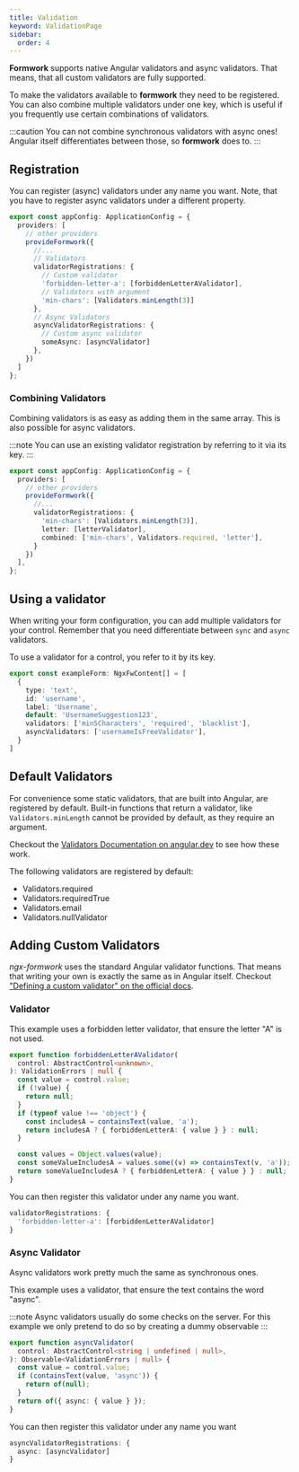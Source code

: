 ```yaml
---
title: Validation
keyword: ValidationPage
sidebar:
  order: 4
---
```


__Formwork__ supports native Angular validators and async validators. That means, that all custom validators are fully supported.

To make the validators available to __formwork__ they need to be registered. You can also combine multiple validators under one key, which is useful if you frequently use certain combinations of validators.

:::caution
You can not combine synchronous validators with async ones!
Angular itself differentiates between those, so __formwork__ does to.
:::

## Registration

You can register (async) validators under any name you want. Note, that you have to register async validators under a different property.

```ts title="app.config.ts"
export const appConfig: ApplicationConfig = {
  providers: [
    // other providers
    provideFormwork({
      //...
      // Validators
      validatorRegistrations: {
        // Custom validator
        'forbidden-letter-a': [forbiddenLetterAValidator],
        // Validators with argument
        'min-chars': [Validators.minLength(3)]
      },
      // Async Validators
      asyncValidatorRegistrations: {
        // Custom async validator
        someAsync: [asyncValidator]
      },
    })
  ]
};
```

### Combining Validators

Combining validators is as easy as adding them in the same array. This is also possible for async validators.

:::note
You can use an existing validator registration by referring to it via its key.
:::

```ts title="app.config.ts"
export const appConfig: ApplicationConfig = {
  providers: [
    // other providers
    provideFormwork({
      //...
      validatorRegistrations: {
        'min-chars': [Validators.minLength(3)],
        letter: [letterValidator],
        combined: ['min-chars', Validators.required, 'letter'],
      }
    })
  ],
};
```

## Using a validator

When writing your form configuration, you can add multiple validators for your control. Remember that you need differentiate between `sync` and `async` validators.

To use a validator for a control, you refer to it by its key.

```ts title="example.form.ts"
export const exampleForm: NgxFwContent[] = [
  {
    type: 'text',
    id: 'username',
    label: 'Username',
    default: 'UsernameSuggestion123',
    validators: ['min5Characters', 'required', 'blacklist'],
    asyncValidators: ['usernameIsFreeValidator'],
  }
]
```

## Default Validators

For convenience some static validators, that are built into Angular, are registered by default. Built-in functions that return a validator, like `Validators.minLength` cannot be provided by default, as they require an argument.

Checkout the [Validators Documentation on angular.dev](https://angular.dev/api/forms/Validators) to see how these work.

The following validators are registered by default:
- Validators.required
- Validators.requiredTrue
- Validators.email
- Validators.nullValidator

## Adding Custom Validators

_ngx-formwork_ uses the standard Angular validator functions. That means that writing your own is exactly the same as in Angular itself. Checkout ["Defining a custom validator" on the official docs](https://angular.dev/guide/forms/form-validation#defining-custom-validators).


### Validator

This example uses a forbidden letter validator, that ensure the letter "A" is not used.

```ts title="forbidden-letter.validator.ts"
export function forbiddenLetterAValidator(
  control: AbstractControl<unknown>,
): ValidationErrors | null {
  const value = control.value;
  if (!value) {
    return null;
  }
  if (typeof value !== 'object') {
    const includesA = containsText(value, 'a');
    return includesA ? { forbiddenLetterA: { value } } : null;
  }

  const values = Object.values(value);
  const someValueIncludesA = values.some((v) => containsText(v, 'a'));
  return someValueIncludesA ? { forbiddenLetterA: { value } } : null;
}
```

You can then register this validator under any name you want.
```ts title="app.config.ts"
validatorRegistrations: {
  'forbidden-letter-a': [forbiddenLetterAValidator]
}
```
### Async Validator

Async validators work pretty much the same as synchronous ones.

This example uses a validator, that ensure the text contains the word "async".

:::note
Async validators usually do some checks on the server.
For this example we only pretend to do so by creating a dummy observable
:::

```ts title="async.validator.ts"
export function asyncValidator(
  control: AbstractControl<string | undefined | null>,
): Observable<ValidationErrors | null> {
  const value = control.value;
  if (containsText(value, 'async')) {
    return of(null);
  }
  return of({ async: { value } });
}

```

You can then register this validator under any name you want
```ts title="app.config.ts"
asyncValidatorRegistrations: {
  async: [asyncValidator]
}
```
